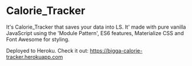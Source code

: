 # Calorie_Tracker
It's Calorie_Tracker that saves your data into LS. It' made with pure vanilla JavaScript using the 'Module Pattern', ES6 features, Materialize CSS and Font Awesome for styling.

Deployed to Heroku. Check it out: https://bigga-calorie-tracker.herokuapp.com
